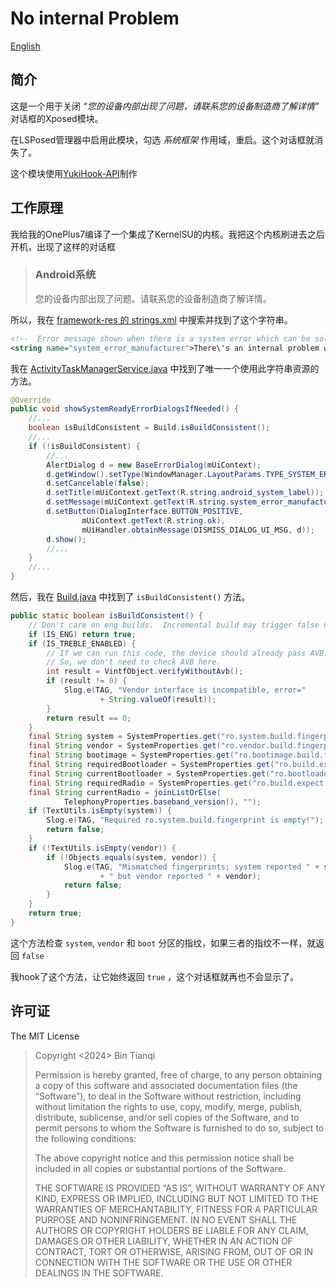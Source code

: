 # No internal Problem

[English](Readme-en.md)

## 简介

这是一个用于关闭 _“您的设备内部出现了问题，请联系您的设备制造商了解详情”_ 对话框的Xposed模块。

在LSPosed管理器中启用此模块，勾选 _系统框架_ 作用域，重启。这个对话框就消失了。

这个模块使用[YukiHook-API](https://github.com/HighCapable/YukiHookAPI)制作

## 工作原理

我给我的OnePlus7编译了一个集成了KernelSU的内核。我把这个内核刷进去之后开机，出现了这样的对话框
 
> ### Android系统
> 您的设备内部出现了问题。请联系您的设备制造商了解详情。

所以，我在 [framework-res 的 strings.xml](https://cs.android.com/android/platform/superproject/main/+/main:frameworks/base/core/res/res/values/strings.xml) 中搜索并找到了这个字符串。

```xml
<!--  Error message shown when there is a system error which can be solved by the manufacturer. [CHAR LIMIT=NONE]  -->
<string name="system_error_manufacturer">There\'s an internal problem with your device. Contact your manufacturer for details.</string>
```

我在 [ActivityTaskManagerService.java](https://cs.android.com/android/platform/superproject/main/+/main:frameworks/base/services/core/java/com/android/server/wm/ActivityTaskManagerService.java) 中找到了唯一一个使用此字符串资源的方法。

```java
@Override
public void showSystemReadyErrorDialogsIfNeeded() {
    //...
    boolean isBuildConsistent = Build.isBuildConsistent();
    //...
    if (!isBuildConsistent) {
        //...
        AlertDialog d = new BaseErrorDialog(mUiContext);
        d.getWindow().setType(WindowManager.LayoutParams.TYPE_SYSTEM_ERROR);
        d.setCancelable(false);
        d.setTitle(mUiContext.getText(R.string.android_system_label));
        d.setMessage(mUiContext.getText(R.string.system_error_manufacturer));
        d.setButton(DialogInterface.BUTTON_POSITIVE,
                mUiContext.getText(R.string.ok),
                mUiHandler.obtainMessage(DISMISS_DIALOG_UI_MSG, d));
        d.show();
        //...
    }
    //...
}
```

然后，我在 [Build.java](https://cs.android.com/android/platform/superproject/main/+/main:frameworks/base/core/java/android/os/Build.java) 中找到了 `isBuildConsistent()` 方法。

```java
public static boolean isBuildConsistent() {
    // Don't care on eng builds.  Incremental build may trigger false negative.
    if (IS_ENG) return true;
    if (IS_TREBLE_ENABLED) {
        // If we can run this code, the device should already pass AVB.
        // So, we don't need to check AVB here.
        int result = VintfObject.verifyWithoutAvb();
        if (result != 0) {
            Slog.e(TAG, "Vendor interface is incompatible, error="
                    + String.valueOf(result));
        }
        return result == 0;
    }
    final String system = SystemProperties.get("ro.system.build.fingerprint");
    final String vendor = SystemProperties.get("ro.vendor.build.fingerprint");
    final String bootimage = SystemProperties.get("ro.bootimage.build.fingerprint");
    final String requiredBootloader = SystemProperties.get("ro.build.expect.bootloader");
    final String currentBootloader = SystemProperties.get("ro.bootloader");
    final String requiredRadio = SystemProperties.get("ro.build.expect.baseband");
    final String currentRadio = joinListOrElse(
            TelephonyProperties.baseband_version(), "");
    if (TextUtils.isEmpty(system)) {
        Slog.e(TAG, "Required ro.system.build.fingerprint is empty!");
        return false;
    }
    if (!TextUtils.isEmpty(vendor)) {
        if (!Objects.equals(system, vendor)) {
            Slog.e(TAG, "Mismatched fingerprints; system reported " + system
                    + " but vendor reported " + vendor);
            return false;
        }
    }
    return true;
}
```

这个方法检查 `system`, `vendor` 和 `boot` 分区的指纹，如果三者的指纹不一样，就返回 `false`

我hook了这个方法，让它始终返回 `true` ，这个对话框就再也不会显示了。

## 许可证

The MIT License

> Copyright <2024> Bin Tianqi
>
> Permission is hereby granted, free of charge, to any person obtaining a copy of this software and associated documentation files (the “Software”), to deal in the Software without restriction, including without limitation the rights to use, copy, modify, merge, publish, distribute, sublicense, and/or sell copies of the Software, and to permit persons to whom the Software is furnished to do so, subject to the following conditions:
>
> The above copyright notice and this permission notice shall be included in all copies or substantial portions of the Software.
>
> THE SOFTWARE IS PROVIDED “AS IS”, WITHOUT WARRANTY OF ANY KIND, EXPRESS OR IMPLIED, INCLUDING BUT NOT LIMITED TO THE WARRANTIES OF MERCHANTABILITY, FITNESS FOR A PARTICULAR PURPOSE AND NONINFRINGEMENT. IN NO EVENT SHALL THE AUTHORS OR COPYRIGHT HOLDERS BE LIABLE FOR ANY CLAIM, DAMAGES OR OTHER LIABILITY, WHETHER IN AN ACTION OF CONTRACT, TORT OR OTHERWISE, ARISING FROM, OUT OF OR IN CONNECTION WITH THE SOFTWARE OR THE USE OR OTHER DEALINGS IN THE SOFTWARE.
